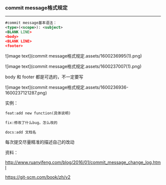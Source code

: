 ### commit message格式规定

------



```xml
#commit message基本语法：
<type>(<scope>): <subject>
<BLANK LINE>
<body>
<BLANK LINE>
<footer>
```

![image text](commit message格式规定.assets/1600236995(1).png)

![image text](commit message格式规定.assets/1600237007(1).png)

body 和 footer 都是可选的，不一定要写

![image text](commit message格式规定.assets/1600236936-1600237121287.png)

实例：

```
feat:add new function(具体说明)

fix:修改了什么bug，怎么改的

docs:add 文档名
```



每次提交尽量精准的描述自己的改动



资料：

http://www.ruanyifeng.com/blog/2016/01/commit_message_change_log.html

https://git-scm.com/book/zh/v2
